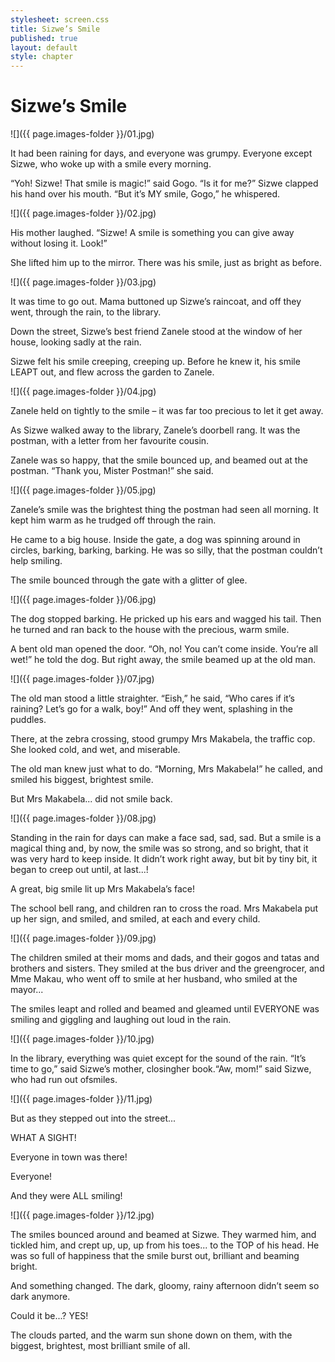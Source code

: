 ```yaml
---
stylesheet: screen.css
title: Sizwe’s Smile
published: true
layout: default
style: chapter
---
```


# Sizwe’s Smile

![]({{ page.images-folder }}/01.jpg)

It had been raining for days, and everyone was grumpy. Everyone except Sizwe, who woke up with a smile every morning.

“Yoh! Sizwe! That smile is magic!” said Gogo. “Is it for me?” Sizwe clapped his hand over his mouth. “But it’s MY smile, Gogo,” he whispered.

![]({{ page.images-folder }}/02.jpg)

His mother laughed. “Sizwe! A smile is something you can give away without losing it. Look!” 

She lifted him up to the mirror. There was his smile, just as bright as before.

![]({{ page.images-folder }}/03.jpg)

It was time to go out. Mama buttoned up Sizwe’s raincoat, and off they went, through the rain, to the library. 

Down the street, Sizwe’s best friend Zanele stood at the window of her house, looking sadly at the rain.

Sizwe felt his smile creeping, creeping up. Before he knew it, his smile LEAPT out, and flew across the garden to Zanele. 

![]({{ page.images-folder }}/04.jpg)

Zanele held on tightly to the smile – it was far too precious to let it get away.

As Sizwe walked away to the library, Zanele’s doorbell rang. It was the postman, with a letter from her favourite cousin.

Zanele was so happy, that the smile bounced up, and beamed out at the postman. “Thank you, Mister Postman!” she said.

![]({{ page.images-folder }}/05.jpg)

Zanele’s smile was the brightest thing the postman had seen all morning. It kept him warm as he trudged off through the rain. 

He came to a big house. Inside the gate, a dog was spinning around in circles, barking, barking, barking. He was so silly, that the postman couldn’t help smiling. 

The smile bounced through the gate with a glitter of glee.

![]({{ page.images-folder }}/06.jpg)

The dog stopped barking. He pricked up his ears and wagged his tail. Then he turned and ran back to the house with the precious, warm smile.

A bent old man opened the door. “Oh, no! You can’t come inside. You’re all wet!” he told the dog. But right away, the smile beamed up at the old man.

![]({{ page.images-folder }}/07.jpg)

The old man stood a little straighter. “Eish,” he said, “Who cares if it’s raining? Let’s go for a walk, boy!” And off they went, splashing in the puddles.

There, at the zebra crossing, stood grumpy Mrs Makabela, the traffic cop. She looked cold, and wet, and miserable.

The old man knew just what to do. “Morning, Mrs Makabela!” he called, and smiled his biggest, brightest smile.

But Mrs Makabela... did not smile back.

![]({{ page.images-folder }}/08.jpg)

Standing in the rain for days can make a face sad, sad, sad. But a smile is a magical thing and, by now, the smile was so strong, and so bright, that it was very hard to keep inside. It didn’t work right away, but bit by tiny bit, it began to creep out until, at last...!

A great, big smile lit up Mrs Makabela’s face! 

The school bell rang, and children ran to cross the road. Mrs Makabela put up her sign, and smiled, and smiled, at each and every child.

![]({{ page.images-folder }}/09.jpg)

The children smiled at their moms and dads, and their gogos and tatas and brothers and sisters. They smiled at the bus driver and the greengrocer, and Mme Makau, who went off to smile at her husband, who smiled at the mayor...

The smiles leapt and rolled and beamed and gleamed until EVERYONE was smiling and giggling and laughing out loud in the rain. 

![]({{ page.images-folder }}/10.jpg)

In the library, everything was quiet except for the sound of the rain. “It’s time to go,” said Sizwe’s mother, closingher book.“Aw, mom!” said Sizwe, who had run out ofsmiles. 

![]({{ page.images-folder }}/11.jpg)

But as they stepped out into the street...

WHAT A SIGHT!

Everyone in town was there! 

Everyone! 

And they were ALL smiling!

![]({{ page.images-folder }}/12.jpg)

The smiles bounced around and beamed at Sizwe. They warmed him, and tickled him, and crept up, up, up from his toes... to the TOP of his head. He was so full of happiness that the smile burst out, brilliant and beaming bright.

And something changed. The dark, gloomy, rainy afternoon didn’t seem so dark anymore. 

Could it be...? YES! 

The clouds parted, and the warm sun shone down on them, with the biggest, brightest, most brilliant smile of all.
